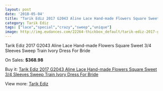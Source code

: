 ```yaml
---
layout: post
date: '2018-05-04'
title: "Tarik Ediz 2017 G2043 Aline Lace Hand-made Flowers Square Sweet 3/4 Sleeves Sweep Train Ivory Dress For Bride"
category: Tarik Ediz
tags: ["lace","special","crazy","sweep","unique"]
image: http://img.eudances.com/22264-thickbox_default/tarik-ediz-2017-g2043-aline-lace-hand-made-flowers-square-sweet-3-4-sleeves-sweep-train-ivory-dress-for-bride.jpg
---
```

Tarik Ediz 2017 G2043 Aline Lace Hand-made Flowers Square Sweet 3/4 Sleeves Sweep Train Ivory Dress For Bride

On Sales: **$368.98**
<a href="https://www.eudances.com/en/tarik-ediz/7116-tarik-ediz-2017-g2043-aline-lace-hand-made-flowers-square-sweet-3-4-sleeves-sweep-train-ivory-dress-for-bride.html"><amp-img layout="responsive" width="600" height="600" src="//img.eudances.com/22264-thickbox_default/tarik-ediz-2017-g2043-aline-lace-hand-made-flowers-square-sweet-3-4-sleeves-sweep-train-ivory-dress-for-bride.jpg" alt="Tarik Ediz 2017 G2043 Aline Lace Hand-made Flowers Square Sweet 3/4 Sleeves Sweep Train Ivory Dress For Bride 0" /></a>
<a href="https://www.eudances.com/en/tarik-ediz/7116-tarik-ediz-2017-g2043-aline-lace-hand-made-flowers-square-sweet-3-4-sleeves-sweep-train-ivory-dress-for-bride.html"><amp-img layout="responsive" width="600" height="600" src="//img.eudances.com/22267-thickbox_default/tarik-ediz-2017-g2043-aline-lace-hand-made-flowers-square-sweet-3-4-sleeves-sweep-train-ivory-dress-for-bride.jpg" alt="Tarik Ediz 2017 G2043 Aline Lace Hand-made Flowers Square Sweet 3/4 Sleeves Sweep Train Ivory Dress For Bride 1" /></a>
<a href="https://www.eudances.com/en/tarik-ediz/7116-tarik-ediz-2017-g2043-aline-lace-hand-made-flowers-square-sweet-3-4-sleeves-sweep-train-ivory-dress-for-bride.html"><amp-img layout="responsive" width="600" height="600" src="//img.eudances.com/22266-thickbox_default/tarik-ediz-2017-g2043-aline-lace-hand-made-flowers-square-sweet-3-4-sleeves-sweep-train-ivory-dress-for-bride.jpg" alt="Tarik Ediz 2017 G2043 Aline Lace Hand-made Flowers Square Sweet 3/4 Sleeves Sweep Train Ivory Dress For Bride 2" /></a>
<a href="https://www.eudances.com/en/tarik-ediz/7116-tarik-ediz-2017-g2043-aline-lace-hand-made-flowers-square-sweet-3-4-sleeves-sweep-train-ivory-dress-for-bride.html"><amp-img layout="responsive" width="600" height="600" src="//img.eudances.com/22265-thickbox_default/tarik-ediz-2017-g2043-aline-lace-hand-made-flowers-square-sweet-3-4-sleeves-sweep-train-ivory-dress-for-bride.jpg" alt="Tarik Ediz 2017 G2043 Aline Lace Hand-made Flowers Square Sweet 3/4 Sleeves Sweep Train Ivory Dress For Bride 3" /></a>

Buy it: [Tarik Ediz 2017 G2043 Aline Lace Hand-made Flowers Square Sweet 3/4 Sleeves Sweep Train Ivory Dress For Bride](https://www.eudances.com/en/tarik-ediz/7116-tarik-ediz-2017-g2043-aline-lace-hand-made-flowers-square-sweet-3-4-sleeves-sweep-train-ivory-dress-for-bride.html "Tarik Ediz 2017 G2043 Aline Lace Hand-made Flowers Square Sweet 3/4 Sleeves Sweep Train Ivory Dress For Bride")

View more: [Tarik Ediz](https://www.eudances.com/en/109-tarik-ediz "Tarik Ediz")